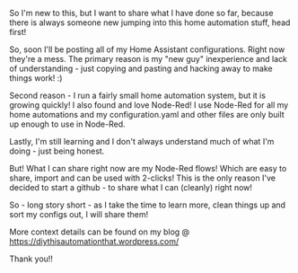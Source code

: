 So I'm new to this, but I want to share what I have done so far, because there is always someone new jumping into this home automation stuff, head first!

So, soon I'll be posting all of my Home Assistant configurations. Right now they're a mess. The primary reason is my "new guy" inexperience and lack of understanding - just copying and pasting and hacking away to make things work! :)

Second reason - I run a fairly small home automation system, but it is growing quickly! I also found and love Node-Red! I use Node-Red for all my home automations and my configuration.yaml and other files are only built up enough to use in Node-Red.

Lastly, I'm still learning and I don't always understand much of what I'm doing - just being honest.

But! What I can share right now are my Node-Red flows! Which are easy to share, import and can be used with 2-clicks! This is the only reason I've decided to start a github - to share what I can (cleanly) right now!

So - long story short - as I take the time to learn more, clean things up and sort my configs out, I will share them!

More context details can be found on my blog @ https://diythisautomationthat.wordpress.com/

Thank you!!
